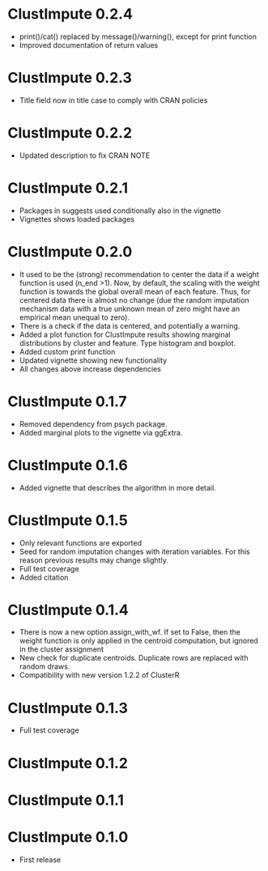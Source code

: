# ClustImpute 0.2.4

* print()/cat() replaced by message()/warning(), except for print function
* Improved documentation of return values

# ClustImpute 0.2.3

* Title field now in title case to comply with CRAN policies

# ClustImpute 0.2.2

* Updated description to fix CRAN NOTE

# ClustImpute 0.2.1

* Packages in suggests used conditionally also in the vignette
* Vignettes shows loaded packages

# ClustImpute 0.2.0

* It used to be the (strong) recommendation to center the data if a weight function is used (n_end >1). Now, by default, the scaling with the weight function is towards the global overall mean of each feature. Thus, for centered data there is almost no change (due the random imputation mechanism data with a true unknown mean of zero might have an empirical mean unequal to zero).
* There is a check if the data is centered, and potentially a warning.
* Added a plot function for ClustImpute results showing marginal distributions by cluster and feature. Type histogram and boxplot.
* Added custom print function
* Updated vignette showing new functionality
* All changes above increase dependencies

# ClustImpute 0.1.7

* Removed dependency from psych package.
* Added marginal plots to the vignette via ggExtra.

# ClustImpute 0.1.6

* Added vignette that describes the algorithm in more detail.

# ClustImpute 0.1.5

* Only relevant functions are exported
* Seed for random imputation changes with iteration variables. For this reason previous results may change slightly.
* Full test coverage
* Added citation

# ClustImpute 0.1.4

* There is now a new option assign_with_wf. If set to False, then the weight function is only applied in the centroid computation, but ignored in the cluster assignment
* New check for duplicate centroids. Duplicate rows are replaced with random draws.
* Compatibility with new version 1.2.2 of ClusterR

# ClustImpute 0.1.3

* Full test coverage

# ClustImpute 0.1.2

# ClustImpute 0.1.1

# ClustImpute 0.1.0

* First release
